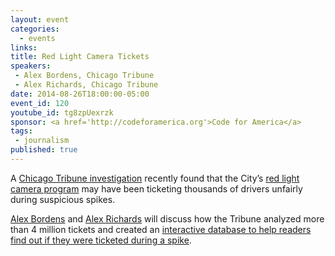 ```yaml
---
layout: event
categories: 
  - events
links:
title: Red Light Camera Tickets
speakers: 
 - Alex Bordens, Chicago Tribune
 - Alex Richards, Chicago Tribune
date: 2014-08-26T18:00:00-05:00
event_id: 120
youtube_id: tg8zpUexrzk
sponsor: <a href='http://codeforamerica.org'>Code for America</a>
tags: 
 - journalism
published: true
---
```


A [Chicago Tribune investigation](http://www.chicagotribune.com/news/local/ct-red-light-camera-ticket-spikes-met-20140717,0,704793.story) recently found that the City’s [red light camera program](http://www.cityofchicago.org/city/en/depts/cdot/supp_info/red-light_cameraenforcement.html) may have been ticketing thousands of drivers unfairly during suspicious spikes. 

[Alex Bordens](https://twitter.com/alexbordens) and [Alex Richards](https://twitter.com/alexrichards) will discuss how the Tribune analyzed more than 4 million tickets and created an [interactive database to help readers find out if they were ticketed during a spike](http://apps.chicagotribune.com/news/local/red-light-camera-tickets/).